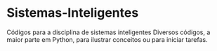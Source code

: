 # Sistemas-Inteligentes
Códigos para a disciplina de sistemas inteligentes
Diversos códigos, a maior parte em Python, para ilustrar conceitos ou para iniciar tarefas.
